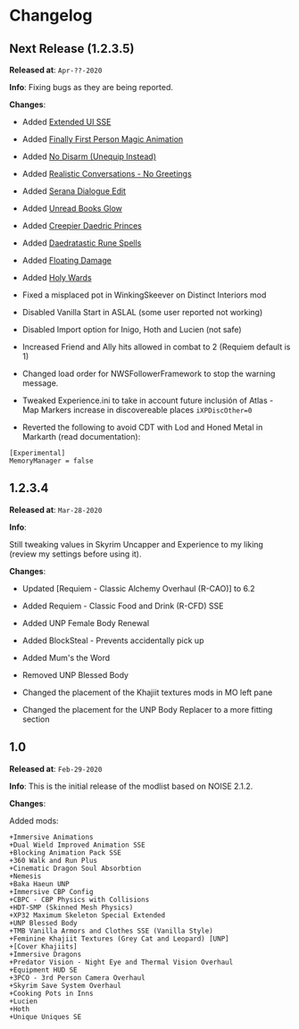 
# Changelog

## Next Release (1.2.3.5)

**Released at**: `Apr-??-2020`

**Info**:
Fixing bugs as they are being reported.

**Changes**:

- Added [Extended UI SSE](https://www.nexusmods.com/skyrim/mods/57873/?)
- Added [Finally First Person Magic Animation](https://www.nexusmods.com/skyrimspecialedition/mods/20375)
- Added [No Disarm (Unequip Instead)](https://www.nexusmods.com/skyrimspecialedition/mods/27188/)
- Added [Realistic Conversations - No Greetings](https://www.nexusmods.com/skyrimspecialedition/mods/1717/?)
- Added [Serana Dialogue Edit](https://www.nexusmods.com/skyrimspecialedition/mods/16222?tab=description)
- Added [Unread Books Glow](https://www.nexusmods.com/skyrimspecialedition/mods/1296)
- Added [Creepier Daedric Princes](https://www.nexusmods.com/skyrimspecialedition/mods/15854?tab=description)
- Added [Daedratastic Rune Spells](https://www.nexusmods.com/skyrimspecialedition/mods/6359/?) 
- Added [Floating Damage](https://www.nexusmods.com/skyrimspecialedition/mods/14332)
- Added [Holy Wards](https://www.nexusmods.com/skyrimspecialedition/mods/18535)

- Fixed a misplaced pot in WinkingSkeever on Distinct Interiors mod
- Disabled Vanilla Start in ASLAL (some user reported not working)
- Disabled Import option for Inigo, Hoth and Lucien (not safe)
- Increased Friend and Ally hits allowed in combat to 2 (Requiem default is 1)
- Changed load order for NWSFollowerFramework to stop the warning message.
- Tweaked Experience.ini to take in account future inclusión of Atlas - Map Markers increase in discovereable places `iXPDiscOther=0`
- Reverted the following to avoid CDT with Lod and Honed Metal in Markarth (read documentation):
```skse\plugins\EngineFixes.ini:
[Experimental]
MemoryManager = false
```

## 1.2.3.4

**Released at**: `Mar-28-2020`

**Info**:

Still tweaking values in Skyrim Uncapper and Experience to my liking (review my settings before using it).

**Changes**:

- Updated [Requiem - Classic Alchemy Overhaul (R-CAO)] to 6.2

- Added Requiem - Classic Food and Drink (R-CFD) SSE

- Added UNP Female Body Renewal

- Added BlockSteal - Prevents accidentally pick up

- Added Mum's the Word

- Removed UNP Blessed Body

- Changed the placement of the Khajiit textures mods in MO left pane

- Changed the placement for the UNP Body Replacer to a more fitting section

## 1.0

**Released at**: `Feb-29-2020`

**Info**:
This is the initial release of the modlist based on NOISE 2.1.2.

**Changes**:

Added mods:

    +Immersive Animations
    +Dual Wield Improved Animation SSE
    +Blocking Animation Pack SSE
    +360 Walk and Run Plus
    +Cinematic Dragon Soul Absorbtion
    +Nemesis
    +Baka Haeun UNP
    +Immersive CBP Config
    +CBPC - CBP Physics with Collisions
    +HDT-SMP (Skinned Mesh Physics)
    +XP32 Maximum Skeleton Special Extended
    +UNP Blessed Body
    +TMB Vanilla Armors and Clothes SSE (Vanilla Style)
    +Feminine Khajiit Textures (Grey Cat and Leopard) [UNP]
    +[Cover Khajiits]
    +Immersive Dragons
    +Predator Vision - Night Eye and Thermal Vision Overhaul
    +Equipment HUD SE
    +3PCO - 3rd Person Camera Overhaul
    +Skyrim Save System Overhaul
    +Cooking Pots in Inns
    +Lucien
    +Hoth
    +Unique Uniques SE
